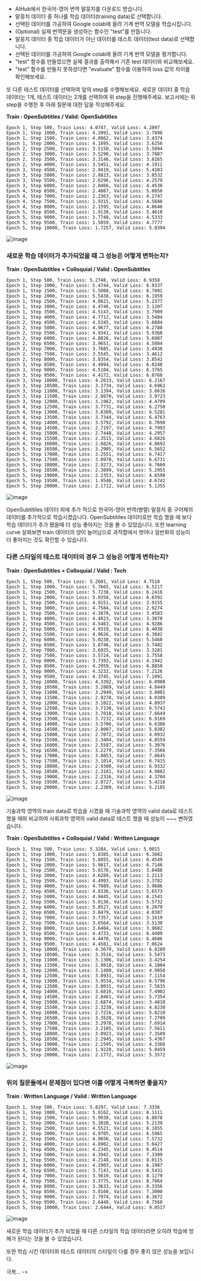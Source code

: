 - AIHub에서 한국어-영어 번역 말뭉치를 다운로드 받습니다.
- 말뭉치 데이터 중 하나를 학습 데이터(training data)로 선택합니다.
- 선택된 데이터를 가공하여 Google colab에 올려 기계 번역 모델을 학습시킵니다.
- (Optional) 실제 번역문을 생성하는 함수인 "test"를 만듭니다.
- 말뭉치 데이터 중 학습 데이터가 아닌 데이터를 테스트 데이터(test data)로 선택합니다.
- 선택된 데이터를 가공하여 Google colab에 올려 기계 번역 모델을 평가합니다.
- "test" 함수를 만들었으면 실제 결과를 출력해서 기존 test 데이터와 비교해보세요.
- "test" 함수를 만들지 못하셨다면 "evaluate" 함수를 이용하여 loss 값의 차이를 확인해보세요.

또 다른 테스트 데이터를 선택하여 앞의 step를 수행해보세요.
새로운 데이터 중 학습 데이터는 1개, 테스트 데이터는 2개를 선택하여 위 step을 진행해주세요. 보고서에는 위 step을 수행한 후 아래 질문에 대한 답을 작성해주세요.

**Train : OpenSubtitles / Valid: OpenSubtitles**
```
Epoch 1, Step 500, Train Loss: 4.0747, Valid Loss: 4.2897
Epoch 1, Step 1000, Train Loss: 4.2091, Valid Loss: 2.7898
Epoch 1, Step 1500, Train Loss: 4.0862, Valid Loss: 3.4374
Epoch 1, Step 2000, Train Loss: 4.1895, Valid Loss: 3.6256
Epoch 2, Step 2500, Train Loss: 3.5150, Valid Loss: 5.5094
Epoch 2, Step 3000, Train Loss: 3.5290, Valid Loss: 3.7887
Epoch 2, Step 3500, Train Loss: 3.3146, Valid Loss: 3.8165
Epoch 2, Step 4000, Train Loss: 3.5451, Valid Loss: 4.1911
Epoch 3, Step 4500, Train Loss: 2.9419, Valid Loss: 5.4103
Epoch 3, Step 5000, Train Loss: 2.8823, Valid Loss: 3.8532
Epoch 3, Step 5500, Train Loss: 2.6296, Valid Loss: 4.2579
Epoch 3, Step 6000, Train Loss: 2.8466, Valid Loss: 4.4538
Epoch 4, Step 6500, Train Loss: 2.4087, Valid Loss: 5.0858
Epoch 4, Step 7000, Train Loss: 2.2363, Valid Loss: 4.2747
Epoch 4, Step 7500, Train Loss: 1.9315, Valid Loss: 4.5688
Epoch 4, Step 8000, Train Loss: 2.1595, Valid Loss: 4.8646
Epoch 5, Step 8500, Train Loss: 1.9138, Valid Loss: 5.4610
Epoch 5, Step 9000, Train Loss: 1.7748, Valid Loss: 4.5333
Epoch 5, Step 9500, Train Loss: 1.5059, Valid Loss: 4.7777
Epoch 5, Step 10000, Train Loss: 1.7257, Valid Loss: 5.0394
```

![image](https://user-images.githubusercontent.com/55765292/170872930-550e70be-e5a3-4d3d-a761-8121a507858a.png)


### 새로운 학습 데이터가 추가되었을 때 그 성능은 어떻게 변하는지?

**Train : OpenSubtitles + Colloquial / Valid : OpenSubtitles**
```
Epoch 1, Step 500, Train Loss: 5.2748, Valid Loss: 6.9358
Epoch 1, Step 1000, Train Loss: 5.4744, Valid Loss: 6.9337
Epoch 1, Step 1500, Train Loss: 5.5088, Valid Loss: 6.7091
Epoch 1, Step 2000, Train Loss: 5.5438, Valid Loss: 6.1959
Epoch 1, Step 2500, Train Loss: 4.8621, Valid Loss: 5.2377
Epoch 1, Step 3000, Train Loss: 4.4746, Valid Loss: 3.1207
Epoch 1, Step 3500, Train Loss: 4.5143, Valid Loss: 3.7909
Epoch 1, Step 4000, Train Loss: 4.7712, Valid Loss: 3.5404
Epoch 2, Step 4500, Train Loss: 4.5345, Valid Loss: 5.6884
Epoch 2, Step 5000, Train Loss: 4.9677, Valid Loss: 6.2788
Epoch 2, Step 5500, Train Loss: 4.9341, Valid Loss: 5.9368
Epoch 2, Step 6000, Train Loss: 4.8826, Valid Loss: 5.6007
Epoch 2, Step 6500, Train Loss: 3.9651, Valid Loss: 4.5804
Epoch 2, Step 7000, Train Loss: 3.7685, Valid Loss: 3.4938
Epoch 2, Step 7500, Train Loss: 3.5545, Valid Loss: 3.4612
Epoch 2, Step 8000, Train Loss: 3.8354, Valid Loss: 3.8542
Epoch 3, Step 8500, Train Loss: 4.4094, Valid Loss: 6.0248
Epoch 3, Step 9000, Train Loss: 4.5104, Valid Loss: 6.3765
Epoch 3, Step 9500, Train Loss: 4.4172, Valid Loss: 6.0768
Epoch 3, Step 10000, Train Loss: 4.2633, Valid Loss: 6.2167
Epoch 3, Step 10500, Train Loss: 3.3734, Valid Loss: 4.6963
Epoch 3, Step 11000, Train Loss: 3.1394, Valid Loss: 3.6616
Epoch 3, Step 11500, Train Loss: 2.8870, Valid Loss: 3.9723
Epoch 3, Step 12000, Train Loss: 3.1962, Valid Loss: 4.4709
Epoch 4, Step 12500, Train Loss: 3.7731, Valid Loss: 6.2750
Epoch 4, Step 13000, Train Loss: 3.8389, Valid Loss: 6.5281
Epoch 4, Step 13500, Train Loss: 3.7344, Valid Loss: 6.4763
Epoch 4, Step 14000, Train Loss: 3.5792, Valid Loss: 6.7690
Epoch 4, Step 14500, Train Loss: 2.7197, Valid Loss: 4.7993
Epoch 4, Step 15000, Train Loss: 2.7448, Valid Loss: 4.2957
Epoch 4, Step 15500, Train Loss: 2.3515, Valid Loss: 4.6826
Epoch 4, Step 16000, Train Loss: 2.6826, Valid Loss: 4.8692
Epoch 5, Step 16500, Train Loss: 3.2905, Valid Loss: 6.5652
Epoch 5, Step 17000, Train Loss: 3.2551, Valid Loss: 6.7417
Epoch 5, Step 17500, Train Loss: 3.0970, Valid Loss: 6.6731
Epoch 5, Step 18000, Train Loss: 2.9273, Valid Loss: 6.7660
Epoch 5, Step 18500, Train Loss: 2.3899, Valid Loss: 5.2955
Epoch 5, Step 19000, Train Loss: 2.2353, Valid Loss: 4.6598
Epoch 5, Step 19500, Train Loss: 1.9546, Valid Loss: 4.6742
Epoch 5, Step 20000, Train Loss: 2.1712, Valid Loss: 5.1355

```

![image](https://user-images.githubusercontent.com/55765292/170872948-98cd345b-3ca4-47b5-83d0-eb4ae7711053.png)

OpenSubtitiles 데이터 외에 추가 적으로 한국어-영어 번역(병렬) 말뭉치 중 구어체의 데이터를 추가적으로 학습시켰습니다. OpenSubtitiles 데이터로만 학습 했을 때 보다 학습 데이터가 추가 됐을때 더 성능 좋아지는 것을 볼 수 있었습니다. 또한 learning curve 살펴보면 train 데이터의 양이 늘어남으로 과적합에서 벗어나 일반화의 성능이 더 좋아지는 것도 확인할 수 있습니다.

### 다른 스타일의 테스트 데이터의 경우 그 성능은 어떻게 변하는지?

**Train : OpenSubtitles + Colloquial / Valid : Tech**
```
Epoch 1, Step 500, Train Loss: 5.2601, Valid Loss: 4.7518
Epoch 1, Step 1000, Train Loss: 5.7665, Valid Loss: 6.5217
Epoch 1, Step 1500, Train Loss: 5.7238, Valid Loss: 6.2416
Epoch 1, Step 2000, Train Loss: 5.9358, Valid Loss: 6.0391
Epoch 1, Step 2500, Train Loss: 4.9151, Valid Loss: 3.9155
Epoch 1, Step 3000, Train Loss: 4.7584, Valid Loss: 2.9274
Epoch 1, Step 3500, Train Loss: 4.3878, Valid Loss: 3.4583
Epoch 1, Step 4000, Train Loss: 4.4823, Valid Loss: 3.3878
Epoch 2, Step 4500, Train Loss: 4.5463, Valid Loss: 4.9286
Epoch 2, Step 5000, Train Loss: 4.9319, Valid Loss: 6.4030
Epoch 2, Step 5500, Train Loss: 4.9626, Valid Loss: 6.3842
Epoch 2, Step 6000, Train Loss: 5.0238, Valid Loss: 5.5468
Epoch 2, Step 6500, Train Loss: 3.8746, Valid Loss: 3.7482
Epoch 2, Step 7000, Train Loss: 3.6925, Valid Loss: 3.3281
Epoch 2, Step 7500, Train Loss: 3.5724, Valid Loss: 3.7558
Epoch 2, Step 8000, Train Loss: 3.7393, Valid Loss: 4.1942
Epoch 3, Step 8500, Train Loss: 4.2959, Valid Loss: 6.8850
Epoch 3, Step 9000, Train Loss: 4.3232, Valid Loss: 7.2126
Epoch 3, Step 9500, Train Loss: 4.3745, Valid Loss: 7.1091
Epoch 3, Step 10000, Train Loss: 4.3392, Valid Loss: 6.0980
Epoch 3, Step 10500, Train Loss: 3.2869, Valid Loss: 4.8449
Epoch 3, Step 11000, Train Loss: 3.2949, Valid Loss: 3.8001
Epoch 3, Step 11500, Train Loss: 2.9278, Valid Loss: 4.0389
Epoch 3, Step 12000, Train Loss: 3.1022, Valid Loss: 4.8937
Epoch 4, Step 12500, Train Loss: 3.7138, Valid Loss: 6.5743
Epoch 4, Step 13000, Train Loss: 3.7018, Valid Loss: 7.6649
Epoch 4, Step 13500, Train Loss: 3.7232, Valid Loss: 6.9169
Epoch 4, Step 14000, Train Loss: 3.5706, Valid Loss: 6.6386
Epoch 4, Step 14500, Train Loss: 2.8007, Valid Loss: 5.0382
Epoch 4, Step 15000, Train Loss: 2.7072, Valid Loss: 4.0932
Epoch 4, Step 15500, Train Loss: 2.3404, Valid Loss: 4.8559
Epoch 4, Step 16000, Train Loss: 2.5587, Valid Loss: 5.3076
Epoch 5, Step 16500, Train Loss: 3.2279, Valid Loss: 7.3566
Epoch 5, Step 17000, Train Loss: 3.0853, Valid Loss: 7.8645
Epoch 5, Step 17500, Train Loss: 3.1014, Valid Loss: 6.7415
Epoch 5, Step 18000, Train Loss: 2.9300, Valid Loss: 6.9332
Epoch 5, Step 18500, Train Loss: 2.3181, Valid Loss: 4.9882
Epoch 5, Step 19000, Train Loss: 2.2316, Valid Loss: 4.3704
Epoch 5, Step 19500, Train Loss: 2.0727, Valid Loss: 5.4218
Epoch 5, Step 20000, Train Loss: 2.2309, Valid Loss: 5.2185
```

![image](https://user-images.githubusercontent.com/55765292/170873043-b0c09b4b-befd-4bab-a1c9-221ef0429930.png)


기술과학 영역의 train data로 학습을 시켰을 때 기술과학 영역의 valid data로 테스트 했을 때와 비교하여 사회과학 영역의 valid data로 테스트 했을 때 성능이 ~~~ 변하였습니다.

**Train : OpenSubtitles + Colloquial / Valid : Written Language**

```
Epoch 1, Step 500, Train Loss: 5.3284, Valid Loss: 5.0015
Epoch 1, Step 1000, Train Loss: 5.8385, Valid Loss: 6.3082
Epoch 1, Step 1500, Train Loss: 5.8855, Valid Loss: 6.4549
Epoch 1, Step 2000, Train Loss: 5.9817, Valid Loss: 6.7146
Epoch 1, Step 2500, Train Loss: 5.0176, Valid Loss: 3.0488
Epoch 1, Step 3000, Train Loss: 4.6289, Valid Loss: 3.2113
Epoch 1, Step 3500, Train Loss: 4.4993, Valid Loss: 3.3782
Epoch 1, Step 4000, Train Loss: 4.7089, Valid Loss: 3.9686
Epoch 2, Step 4500, Train Loss: 4.8336, Valid Loss: 5.6573
Epoch 2, Step 5000, Train Loss: 4.9445, Valid Loss: 6.1541
Epoch 2, Step 5500, Train Loss: 5.0136, Valid Loss: 5.5732
Epoch 2, Step 6000, Train Loss: 5.0527, Valid Loss: 6.2079
Epoch 2, Step 6500, Train Loss: 3.8479, Valid Loss: 4.0387
Epoch 2, Step 7000, Train Loss: 3.7357, Valid Loss: 3.1619
Epoch 2, Step 7500, Train Loss: 3.6564, Valid Loss: 3.5130
Epoch 2, Step 8000, Train Loss: 3.6484, Valid Loss: 3.9682
Epoch 3, Step 8500, Train Loss: 4.4733, Valid Loss: 6.4409
Epoch 3, Step 9000, Train Loss: 4.4470, Valid Loss: 6.4686
Epoch 3, Step 9500, Train Loss: 4.4581, Valid Loss: 7.0624
Epoch 3, Step 10000, Train Loss: 4.3679, Valid Loss: 6.8289
Epoch 3, Step 10500, Train Loss: 3.3516, Valid Loss: 5.5473
Epoch 3, Step 11000, Train Loss: 3.1306, Valid Loss: 3.4254
Epoch 3, Step 11500, Train Loss: 2.9818, Valid Loss: 4.1804
Epoch 3, Step 12000, Train Loss: 3.1400, Valid Loss: 4.9858
Epoch 4, Step 12500, Train Loss: 3.8931, Valid Loss: 7.1154
Epoch 4, Step 13000, Train Loss: 3.9534, Valid Loss: 6.5796
Epoch 4, Step 13500, Train Loss: 3.8031, Valid Loss: 7.5635
Epoch 4, Step 14000, Train Loss: 3.6816, Valid Loss: 7.4902
Epoch 4, Step 14500, Train Loss: 2.8461, Valid Loss: 5.7354
Epoch 4, Step 15000, Train Loss: 2.6874, Valid Loss: 3.4810
Epoch 4, Step 15500, Train Loss: 2.3238, Valid Loss: 4.8230
Epoch 4, Step 16000, Train Loss: 2.7216, Valid Loss: 5.8210
Epoch 5, Step 16500, Train Loss: 3.3528, Valid Loss: 7.2709
Epoch 5, Step 17000, Train Loss: 3.2978, Valid Loss: 7.6914
Epoch 5, Step 17500, Train Loss: 3.2105, Valid Loss: 7.5611
Epoch 5, Step 18000, Train Loss: 3.0923, Valid Loss: 7.3589
Epoch 5, Step 18500, Train Loss: 2.2945, Valid Loss: 5.4367
Epoch 5, Step 19000, Train Loss: 2.1595, Valid Loss: 4.3368
Epoch 5, Step 19500, Train Loss: 1.9228, Valid Loss: 5.0459
Epoch 5, Step 20000, Train Loss: 2.1772, Valid Loss: 5.3572
```

![image](https://user-images.githubusercontent.com/55765292/170873100-61eadde5-60e3-4e31-87c9-6c3b78500f9c.png)

### 위의 질문들에서 문제점이 있다면 이를 어떻게 극복하면 좋을지?

**Train : Written Language / Valid : Written Language**
```
Epoch 1, Step 500, Train Loss: 5.8297, Valid Loss: 7.3336
Epoch 1, Step 1000, Train Loss: 5.8162, Valid Loss: 6.1111
Epoch 1, Step 1500, Train Loss: 5.9938, Valid Loss: 6.8878
Epoch 1, Step 2000, Train Loss: 5.3820, Valid Loss: 5.2139
Epoch 2, Step 2500, Train Loss: 4.5521, Valid Loss: 6.1855
Epoch 2, Step 3000, Train Loss: 4.9705, Valid Loss: 6.5965
Epoch 2, Step 3500, Train Loss: 4.9656, Valid Loss: 7.5732
Epoch 2, Step 4000, Train Loss: 4.8902, Valid Loss: 5.0427
Epoch 3, Step 4500, Train Loss: 4.2345, Valid Loss: 6.4514
Epoch 3, Step 5000, Train Loss: 4.3942, Valid Loss: 7.3309
Epoch 3, Step 5500, Train Loss: 4.2148, Valid Loss: 8.0115
Epoch 3, Step 6000, Train Loss: 4.2903, Valid Loss: 6.1987
Epoch 4, Step 6500, Train Loss: 3.7143, Valid Loss: 6.5431
Epoch 4, Step 7000, Train Loss: 3.5619, Valid Loss: 8.1279
Epoch 4, Step 7500, Train Loss: 3.3775, Valid Loss: 8.7064
Epoch 4, Step 8000, Train Loss: 3.3633, Valid Loss: 8.3356
Epoch 5, Step 8500, Train Loss: 3.0160, Valid Loss: 7.3000
Epoch 5, Step 9000, Train Loss: 2.7974, Valid Loss: 8.3672
Epoch 5, Step 9500, Train Loss: 2.6448, Valid Loss: 8.7568
Epoch 5, Step 10000, Train Loss: 2.6444, Valid Loss: 9.0517
```

![image](https://user-images.githubusercontent.com/55765292/170873152-5f6ff01b-4957-404c-8acb-157c6eb8251b.png)


새로운 학습 데이터가 추가 되었을 때 다른 스타일의 학습 데이터라면 오히려 학습에 방해가 된다는 것을 볼 수 있었습니다.

또한 학습 시킨 데이터와 테스트 데이터의 스타일이 다를 경우 좋지 않은 성능을 보입니다.

극복... ->

